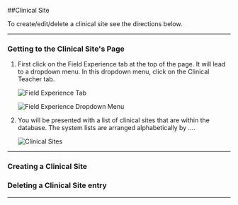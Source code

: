 

##Clinical Site

To create/edit/delete a clinical site see the directions below.
***

### Getting to the Clinical Site's Page
1. First click on the Field Experience tab at the top of the page. It will lead to a dropdown menu. In this dropdown menu, click on the Clinical Teacher tab.

    ![Field Experience Tab](/help_images/clinical_teachers/advisor_nav_bar.JPG)

    ![Field Experience Dropdown Menu](/help_images/clinical_teachers/field_exp_drop_down.JPG)

2. You will be presented with a list of clinical sites that are within the database. The system lists are arranged alphabetically by ....
  
    ![Clinical Sites](/help_images/clinical_teachers/all_clinical_sites_page.JPG)

***
### Creating a Clinical Site

### Deleting a Clinical Site entry

***